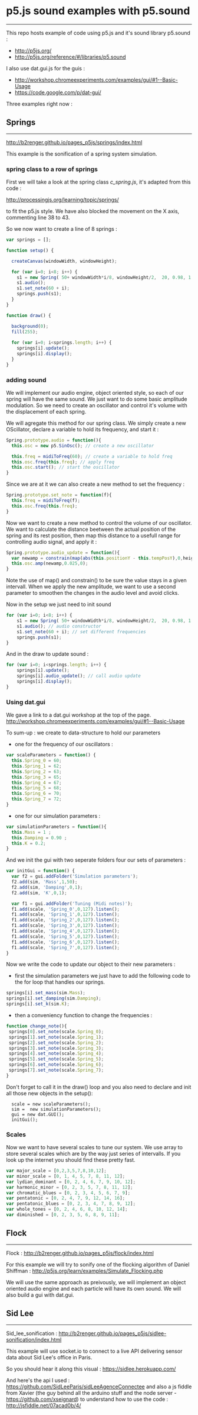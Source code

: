 # p5.js sound examples with p5.sound
_______________________________________________________

This repo hosts example of code using p5.js and it's sound library p5.sound :
- http://p5js.org/
- http://p5js.org/reference/#/libraries/p5.sound

I also use dat.gui.js for the guis :
- http://workshop.chromeexperiments.com/examples/gui/#1--Basic-Usage 
- https://code.google.com/p/dat-gui/

Three examples right now :

## Springs 
________________________________________________________________________________________________
http://b2renger.github.io/pages_p5js/springs/index.html

This example is the sonification of a spring system simulation. 

### spring class to a row of springs
First we will take a look at the spring class *c_spring.js*, it's adapted from this code :

http://processingjs.org/learning/topic/springs/

to fit the p5.js style. We have also blocked the movement on the X axis, commenting line 38 to 43.

So we now want to create a line of 8 springs :
```javascript
var springs = [];

function setup() {

  createCanvas(windowWidth, windowHeight);

  for (var i=0; i<8; i++) {
  	s1 = new Spring( 50+ windowWidth*i/8, windowHeight/2,  20, 0.98, 1.0);
  	s1.audio();
  	s1.set_note(60 + i);
    springs.push(s1);
  }
}

function draw() {

  background(0);
  fill(255);
  
  for (var i=0; i<springs.length; i++) {
    springs[i].update();
    springs[i].display();
  }
}
```
### adding sound
We will implement our audio engine, object oriented style, so each of our spring will have the same sound. We just want to do some basic amplitude modulation. So we need to create an oscillator and control it's volume with the displacement of each spring.

We will agregate this method for our spring class. We simply create a new OScillator, declare a variable to hold its frequency, and start it :

```javascript
Spring.prototype.audio = function(){
  this.osc = new p5.SinOsc(); // create a new oscillator

  this.freq = midiToFreq(60); // create a variable to hold freq
  this.osc.freq(this.freq); // apply freq
  this.osc.start(); // start the oscillator
}
```
Since we are at it we can also create a new method to set the frequency :
```javascript
Spring.prototype.set_note = function(f){
  this.freq = midiToFreq(f);
  this.osc.freq(this.freq);
}
```
Now we want to create a new method to control the volume of our oscillator. We want to calculate the distance beetween the actual position of the spring and its rest position, then map this distance to a usefull range for controlling audio signal, and apply it :
```javascript
Spring.prototype.audio_update = function(){
  var newamp = constrain(map(abs(this.positionY - this.tempPosY),0,height/2,0,1),0,0.15);
  this.osc.amp(newamp,0.025,0);
}
```
Note the use of map() and constrain() to be sure the value stays in a given intervall.
When we apply the new amplitude, we want to use a second parameter to smoothen the changes in the audio level and avoid clicks.

Now in the setup we just need to init sound 
```javascript
for (var i=0; i<8; i++) {
  	s1 = new Spring( 50+ windowWidth*i/8, windowHeight/2,  20, 0.98, 1.0);
  	s1.audio(); // audio constructor
  	s1.set_note(60 + i); // set different frequencies
    springs.push(s1);
}
```
And in the draw to update sound :
```javascript
for (var i=0; i<springs.length; i++) {
    springs[i].update();
    springs[i].audio_update(); // call audio update
    springs[i].display();
}
```
### Using dat.gui
We gave a link to a dat.gui workshop at the top of the page.
http://workshop.chromeexperiments.com/examples/gui/#1--Basic-Usage 

To sum-up : we create to data-structure to hold our parameters
- one for the frequency of our oscillators :
```javascript
var scaleParameters = function() {
  this.Spring_0 = 60;
  this.Spring_1 = 62;
  this.Spring_2 = 63;
  this.Spring_3 = 65;
  this.Spring_4 = 67;
  this.Spring_5 = 68;
  this.Spring_6 = 70;
  this.Spring_7 = 72; 
}
```
- one for our simulation parameters :
```javascript
var simulationParameters = function(){
  this.Mass = 1 ;
  this.Damping = 0.90 ;
  this.K = 0.2;
}
```
And we init the gui with two seperate folders four our sets of parameters :
```javascript
var initGui = function() {
  var f2 = gui.addFolder('Simulation parameters');
  f2.add(sim, 'Mass',1,50);
  f2.add(sim, 'Damping',0,1);
  f2.add(sim, 'K',0,1);  

  var f1 = gui.addFolder('Tuning (Midi notes)');
  f1.add(scale, 'Spring_0',0,127).listen();
  f1.add(scale, 'Spring_1',0,127).listen();
  f1.add(scale, 'Spring_2',0,127).listen();
  f1.add(scale, 'Spring_3',0,127).listen();
  f1.add(scale, 'Spring_4',0,127).listen();
  f1.add(scale, 'Spring_5',0,127).listen();
  f1.add(scale, 'Spring_6',0,127).listen();
  f1.add(scale, 'Spring_7',0,127).listen();
}
```
Now we write the code to update our object to their new parameters :
- first the simulation parameters we just have to add the following code to the for loop that handles our springs.
```javascript
springs[i].set_mass(sim.Mass);
springs[i].set_damping(sim.Damping);
springs[i].set_k(sim.K);
```
- then a conveniency function to change the frequencies :
```javascript
function change_note(){
 springs[0].set_note(scale.Spring_0);
 springs[1].set_note(scale.Spring_1);
 springs[2].set_note(scale.Spring_2);
 springs[3].set_note(scale.Spring_3);
 springs[4].set_note(scale.Spring_4);
 springs[5].set_note(scale.Spring_5);
 springs[6].set_note(scale.Spring_6);
 springs[7].set_note(scale.Spring_7);
}
```
Don't forget to call it in the draw() loop and you also need to declare and init all those new objects in the setup():
```javascript()
  scale = new scaleParameters();
  sim =  new simulationParameters();
  gui = new dat.GUI();
  initGui();
```
### Scales
Now we want to have several scales to tune our system. We use array to store several scales which are by the way just series of intervalls. If you look up the internet you should find these pretty fast.

```javascript
var major_scale = [0,2,3,5,7,8,10,12];
var minor_scale = [0, 1, 4, 5, 7, 8, 11, 12];
var lydian_dominant = [0, 2, 4, 6, 7, 9, 10, 12];
var harmonic_minor = [0, 2, 3, 5, 7, 8, 11, 12];
var chromatic_blues = [0, 2, 3, 4, 5, 6, 7, 9];
var pentatonic = [0, 2, 4, 7, 9, 12, 14, 16];
var pentatonic_blues = [0, 2, 3, 4, 7, 8, 9, 12];
var whole_tones = [0, 2, 4, 6, 8, 10, 12, 14];
var diminished = [0, 2, 3, 5, 6, 8, 9, 11];
```

## Flock
____________________________________________________________________________________________________

Flock : http://b2renger.github.io/pages_p5js/flock/index.html

For this example we will try to sonify one of the flocking algorithm of Daniel Shiffman :
http://p5js.org/learn/examples/Simulate_Flocking.php

We will use the same approach as preivously, we will implement an object oriented audio engine and each particle will have its own sound. We will also build a gui with dat.gui.



## Sid Lee
_____________________________________________________________________________________________________
Sid_lee_sonification : http://b2renger.github.io/pages_p5js/sidlee-sonification/index.html

This example will use socket.io to connect to a live API delivering sensor data about Sid Lee's office in Paris.

So you should hear it along this visual : https://sidlee.herokuapp.com/

And here's the api I used : https://github.com/SidLeeParis/sidLeeAgenceConnectee
and also a js fiddle from Xavier (the guy behind all the arduino stuff and the node server - https://github.com/xseignard) to understand how to use the code : http://jsfiddle.net/07acad0b/4/

